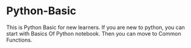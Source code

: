 # Python-Basic
This is Python Basic for new learners. If you are new to python, you can start with Basics Of Python notebook. Then you can move to Common Functions.